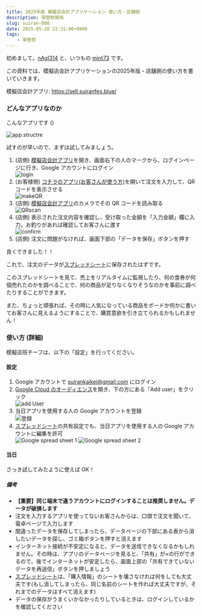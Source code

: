 ```yaml
---
title: 2025年版 模擬店会計アプリケーション 使い方・店舗側
description: 翠巒祭関係
slug: suiran-008
date: 2025-05-20 22:31:00+0900
tags:
    - 翠巒祭
---
```


初めまして。[nAgI314](https://github.com/nAgI314) と、いつもの [mint73](https://github.com/mint73) です。

この資料では、模擬店会計アプリケーションの2025年版・店舗側の使い方を書いていきます。

模擬店会計アプリ: <https://sell.suiranfes.blue/>

### どんなアプリなのか

こんなアプリです ()

![app.structre](suiran.sell.drawio.png)

試すのが早いので、まずは試してみましょう。

1. (店側) [模擬店会計アプリ](https://sell.suiranfes.blue/)を開き、画面右下の人のマークから、ログインページに行き、Google アカウントにログイン  
   ![login](login.gif)
2. (お客様側) [コチラのアプリ(お客さんが使う方)](https://shop.suiranfes.blue/)を開いて注文を入力して、QR コードを表示させる  
   ![makeQR](makeQR.gif)
3. (店側) [模擬店会計アプリ](https://sell.suiranfes.blue/)のカメラでその QR コードを読み取る  
   ![QRscan](QRscan.gif)
4. (店側) 表示された注文内容を確認し、受け取った金額を「入力金額」欄に入力。お釣りがあれば確認してお客さんに渡す  
   ![confirm](comfirm.gif)
5. (店側) 注文に問題がなければ、画面下部の「データを保存」ボタンを押す

良くできました！！

これで、注文のデータが[スプレッドシート](https://docs.google.com/spreadsheets/d/1nmwhBjzqQ1J31PresVmXLAlLozgWs-WUZh1KmJuhawE/edit?gid=2000281178#gid=2000281178)に保存されたはずです。

このスプレッドシートを見て、売上をリアルタイムに監視したり、何の食券が何個売れたのかを調べることで、何の商品が足りなくなりそうなのかを事前に調べたりすることができます。

また、ちょっと頑張れば、その時に人気になっている商品をボードか何かに書いてお客さんに見えるようにすることで、購買意欲を引き立てられるかもしれません！

### 使い方 (詳細)

模擬店班チーフは、以下の「設定」を行ってください。

#### 設定

1. Google アカウントで <suirankaikei@gmail.com> にログイン
2. [Google Cloud のオーディエンス](https://console.cloud.google.com/auth/audience?inv=1&invt=Abx3Qw&project=gssheettest-448509)を開き、下の方にある「Add user」をクリック  
   ![add User](addUser.png)
3. 当日アプリを使用する人の Google アカウントを登録  
   ![登録](input.png)
4. [スプレッドシート](https://docs.google.com/spreadsheets/d/1nmwhBjzqQ1J31PresVmXLAlLozgWs-WUZh1KmJuhawE/edit?gid=2000281178#gid=2000281178)の共有設定でも、当日アプリを使用する人の Google アカウントに編集を許可  
   ![Google spread sheet 1](gsp.png)
   ![Google spread sheet 2](gsp2.png)

#### 当日

さっき試してみたように使えば OK！

##### 備考

* **【重要】同じ端末で違うアカウントにログインすることは推奨しません。データが破損します**
* 注文を入力するアプリを使ってないお客さんからは、口頭で注文を聞いて、電卓ページで入力します
* 間違ったデータを保存してしまったら、データページの下部にある表から消したいデータを探し、ゴミ箱ボタンを押すと消えます
* インターネット接続が不安定になると、データを送信できなくなるかもしれません。その時は、アプリのデータページを見ると、「共有」が×の行ができるので、後でインターネットが安定したら、画面上部の「共有できていないデータを再送信」ボタンを押しましょう
* [スプレッドシート](https://docs.google.com/spreadsheets/d/1nmwhBjzqQ1J31PresVmXLAlLozgWs-WUZh1KmJuhawE/edit?gid=2000281178#gid=2000281178)は、「購入情報」のシートを壊さなければ何をしても大丈夫です(もし消してしまったら、同じ名前のシートを作れば大丈夫ですが、それまでのデータはすべて消えます)
* データの保存がうまくいかなかったりしているときは、ログインしているかを確認してください
